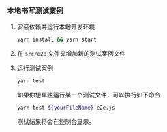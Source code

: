<!--
#
# Licensed to the Apache Software Foundation (ASF) under one or more
# contributor license agreements.  See the NOTICE file distributed with
# this work for additional information regarding copyright ownership.
# The ASF licenses this file to You under the Apache License, Version 2.0
# (the "License"); you may not use this file except in compliance with
# the License.  You may obtain a copy of the License at
#
#     http://www.apache.org/licenses/LICENSE-2.0
#
# Unless required by applicable law or agreed to in writing, software
# distributed under the License is distributed on an "AS IS" BASIS,
# WITHOUT WARRANTIES OR CONDITIONS OF ANY KIND, either express or implied.
# See the License for the specific language governing permissions and
# limitations under the License.
#
-->

### 本地书写测试案例

1. 安装依赖并运行本地开发环境

   ```sh
   yarn install && yarn start
   ```

2. 在 `src/e2e` 文件夹增加新的测试案例文件
3. 运行测试案例

   ```sh
   yarn test
   ```

   如果你想单独运行某一个测试文件，可以执行如下命令

   ```sh
   yarn test ${yourFileName}.e2e.js
   ```

   测试结果将会在控制台显示。
